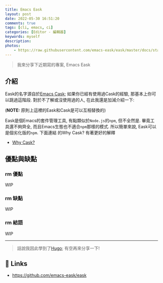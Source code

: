 ```yaml
---
title: Emacs Eask
layout: post
date: 2022-05-30 16:51:20
comments: true
tags: [cli, emacs, ci]
categories: [Editor - 編輯器]
keywords: myself
description: 
photos:
	- https://raw.githubusercontent.com/emacs-eask/eask/master/docs/static/logo.png
---
```


> 我來分享下近期寫的專案, Emacs Eask

## 介紹

Eask的名字源自於[Emacs Cask](https://github.com/cask/cask); 如果你已經有使用過Cask的經驗,
那基本上你可以跳過這階段. 對於不了解或沒使用過的人, 在此我還是加減介紹一下:

(**NOTE:** 原則上這裡的Eask和Cask是可以互相替換的)

Eask是個Emacs的套件管理工具, 有點類似於`Node.js`的`npm`, 但不全然是. 畢竟工具還不夠齊全,
而且Emacs生態也不適合`npm`那樣的模式. 所以簡單來說, Eask可以是個劣化版的`npm`. 下面連結
的Why Cask? 有著更好的解釋

* [Why Cask?](https://cask.readthedocs.io/en/latest/guide/introduction.html#introduction-why-cask)

## 優點與缺點

### rm 優點

WIP

### rm 缺點

WIP

### rm 結語

WIP

---

> 話說我因此學到了[Hugo](https://gohugo.io/); 有空再來分享一下!

## 🔗 Links

* https://github.com/emacs-eask/eask
